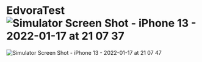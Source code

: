 # EdvoraTest![Simulator Screen Shot - iPhone 13 - 2022-01-17 at 21 07 37](https://user-images.githubusercontent.com/20382274/149826633-eda177f0-779b-44e5-9d44-e684a865d917.png)
![Simulator Screen Shot - iPhone 13 - 2022-01-17 at 21 07 47](https://user-images.githubusercontent.com/20382274/149826637-779cf775-76e0-49c7-a2f0-70b03d97bc6e.png)
